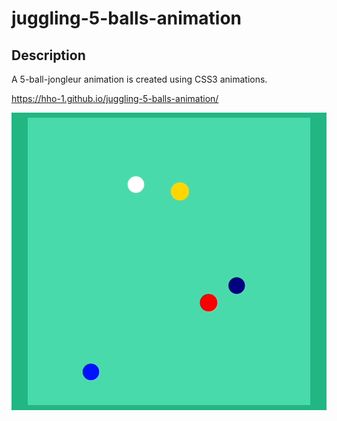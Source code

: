 # juggling-5-balls-animation
## Description

A 5-ball-jongleur animation is created using CSS3 animations.

https://hho-1.github.io/juggling-5-balls-animation/


![Project preview is below:](./Jun-20-Juggling.gif)
